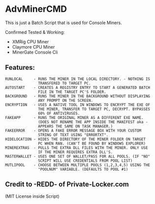 # AdvMinerCMD
This is just a Batch Script that is used for Console Miners.

Confirmed Tested & Working:
  - XMRig CPU Miner
  - Claymore CPU Miner
  - MinerGate Console Cli

## Features:
```
RUNLOCAL     - RUNS THE MINER IN THE LOCAL DIRECTORY. - NOTHING IS
               TRANSFERED TO TARGET PC.
AUTOSTART    - CREATES A REGISTRY ENTRY TO START A GENERATED BATCH
               FILE IN THE TARGET PC'S FOLDER.
BACKGROUND   - RUNS THE MINER IN THE BACKGROUND WITHOUT DISPLAYING
               ANY PROMPT ON THE SCREEN.
ENCRYPTION   - USES A NATIVE TOOL IN WINDOWS TO ENCRYPT THE EXE OF
               THE MINER, TRANSFER TO TARGET PC, DECRYPT. BYPASSES
               60% OF ANTIVIRUSES.
FAKEAPP      - RUNS THE ORIGINAL MINER AS A DIFFERENT EXE NAME.
               (DOES NOT RENAME THE APP INSIDE THE MANIFEST aka -
               APPEARS THE SAME ON TASK MANAGER.)
FAKEERROR    - OPENS A FAKE ERROR MESSAGE BOX WITH YOUR CUSTOM 
               STRING OF TEXT USING "ERRORTXT".
HIDELOCATION - HIDES THE DIRECTORY OF THE MINER FOLDER ON TARGET
               PC WHEN RAN. (CAN'T BE FOUND BY WINDOWS EXPLORER)
MINEREXTRAS  - PULLS THE EXTRA DLL FILES WITH THE MINER. ONLY USE
               IF THE MINER REQUIRES EXTRA DLL'S.
MASTERWALLET - USES ONE SET OF WALLET/PASS FOR ALL POOLS. (IF "NO"
               SCRIPT WILL USE CREDENTIALS FROM POOL LIST)
MUTLIPOOL    - CHOOSE BETWEEN MULTIPLE POOLS (1,2,3,4,5) USING THE
               "POOLNUM" VARIABLE. (DEFAULTS TO POOL #1)
```

## Credit to -REDD- of Private-Locker.com
(MIT License inside Script)
